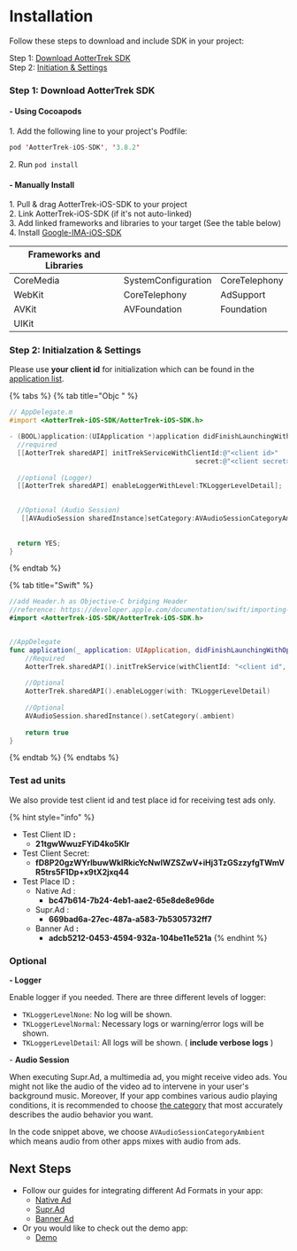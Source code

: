# Installation

Follow these steps to download and include SDK in your project:

Step 1: [Download AotterTrek SDK](installation.md#step-1-download-aottertrek-sdk)\
Step 2: [Initiation & Settings](installation.md#step-2-initialzation-and-settings)

### Step 1: Download AotterTrek SDK

#### - Using Cocoapods

1\.  Add the following line to your project's Podfile:

```swift
pod 'AotterTrek-iOS-SDK', '3.8.2'
```

2\.  Run `pod install`&#x20;

#### - Manually Install

1\. Pull & drag AotterTrek-iOS-SDK to your project\
2\. Link AotterTrek-iOS-SDK (if it's not auto-linked)\
3\. Add linked frameworks and libraries to your target (See the table below)\
4\. Install [Google-IMA-iOS-SDK](https://developers.google.com/interactive-media-ads/docs/sdks/ios/)

| Frameworks and Libraries |                     |               |
| ------------------------ | ------------------- | ------------- |
| CoreMedia                | SystemConfiguration | CoreTelephony |
| WebKit                   | CoreTelephony       | AdSupport     |
| AVKit                    | AVFoundation        | Foundation    |
| UIKit                    |                     |               |

### Step 2: Initialzation & Settings

Please use **your client id** for initialization which can be found in the [application list](https://trek.aotter.net/publisher/list/app).&#x20;

{% tabs %}
{% tab title="Objc " %}
```objectivec
// AppDelegate.m
#import <AotterTrek-iOS-SDK/AotterTrek-iOS-SDK.h>

- (BOOL)application:(UIApplication *)application didFinishLaunchingWithOptions:(NSDictionary *)launchOptions {
  //required
  [[AotterTrek sharedAPI] initTrekServiceWithClientId:@"<client id>"
                                               secret:@"<client secret>"];
  
  //optional (Logger)
  [[AotterTrek sharedAPI] enableLoggerWithLevel:TKLoggerLevelDetail];

  
  //Optional (Audio Session)
   [[AVAudioSession sharedInstance]setCategory:AVAudioSessionCategoryAmbient error:nil];
  
  
  return YES;
}
```
{% endtab %}

{% tab title="Swift" %}
```swift
//add Header.h as Objective-C bridging Header
//reference: https://developer.apple.com/documentation/swift/importing-objective-c-into-swift
#import <AotterTrek-iOS-SDK/AotterTrek-iOS-SDK.h>


//AppDelegate
func application(_ application: UIApplication, didFinishLaunchingWithOptions launchOptions: [UIApplication.LaunchOptionsKey: Any]?) -> Bool {
    //Required
    AotterTrek.sharedAPI().initTrekService(withClientId: "<client id", secret: "<client secret>")
    
    //Optional
    AotterTrek.sharedAPI().enableLogger(with: TKLoggerLevelDetail)
    
    //Optional
    AVAudioSession.sharedInstance().setCategory(.ambient)
    
    return true
}
```
{% endtab %}
{% endtabs %}

### Test ad units

We also provide test client id and test place id for receiving test ads only.

{% hint style="info" %}
* Test Client ID **:**&#x20;
  * **21tgwWwuzFYiD4ko5Klr**
* Test Client Secret:
  * **fD8P20gzWYrlbuwWklRkicYcNwlWZSZwV+iHj3TzGSzzyfgTWmVR5trs5F1Dp+x9tX2jxq44**
* Test Place ID **:**&#x20;
  * Native Ad :&#x20;
    * **bc47b614-7b24-4eb1-aae2-65e8de8e96de**
  * Supr.Ad :&#x20;
    * **669bad6a-27ec-487a-a583-7b5305732ff7**
  * Banner Ad **:**&#x20;
    * **adcb5212-0453-4594-932a-104be11e521a**
{% endhint %}

### Optional

**- Logger**

Enable logger if you needed. There are three different levels of logger:

* `TKLoggerLevelNone`: No log will be shown.
* `TKLoggerLevelNormal`: Necessary logs or warning/error logs will be shown.
* `TKLoggerLevelDetail`: All logs will be shown. ( **include verbose logs** )

\- **Audio Session**

When executing Supr.Ad, a multimedia ad, you might receive video ads. You might not like the audio of the video ad to intervene in your user's background music. Moreover, If your app combines various audio playing conditions, it is recommended to choose [the category](https://developer.apple.com/documentation/avfaudio/avaudiosessioncategory) that most accurately describes the audio behavior you want.&#x20;

In the code snippet above, we choose `AVAudioSessionCategoryAmbient` which means audio from other apps mixes with audio from ads.

## Next Steps

* Follow our guides for integrating different Ad Formats in your app:
  * [Native Ad](../ad-formats/banner-ad.md)
  * [Supr.Ad](../ad-formats/supr.ad.md)
  * [Banner Ad](../ad-formats/banner-ad.md)
* Or you would like to check out the demo app:
  * [Demo](demo-working.md)
